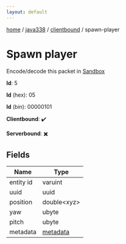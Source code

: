 ```yaml
---
layout: default
---
```


[home](/)  /  [java338](/protocol/java338)  /  [clientbound](/protocol/java338/clientbound)  /  spawn-player

# Spawn player

Encode/decode this packet in [Sandbox](../../../sandbox/java338#Clientbound.SpawnPlayer)

**Id**: 5

**Id** (hex): 05

**Id** (bin): 00000101

**Clientbound**: ✔️

**Serverbound**: ✖️

## Fields

Name | Type
---|---
entity id | varuint
uuid | uuid
position | double&lt;xyz&gt;
yaw | ubyte
pitch | ubyte
metadata | [metadata](/protocol/java338/metadata)
